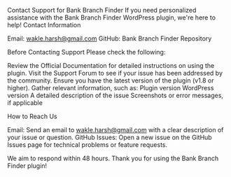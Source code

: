 Contact Support for Bank Branch Finder
If you need personalized assistance with the Bank Branch Finder WordPress plugin, we're here to help!
Contact Information

Email: wakle.harsh@gmail.com
GitHub: Bank Branch Finder Repository

Before Contacting Support
Please check the following:

Review the Official Documentation for detailed instructions on using the plugin.
Visit the Support Forum to see if your issue has been addressed by the community.
Ensure you have the latest version of the plugin (v1.8 or higher).
Gather relevant information, such as:
Plugin version
WordPress version
A detailed description of the issue
Screenshots or error messages, if applicable



How to Reach Us

Email: Send an email to wakle.harsh@gmail.com with a clear description of your issue or question.
GitHub Issues: Open a new issue on the GitHub Issues page for technical problems or feature requests.

We aim to respond within 48 hours. Thank you for using the Bank Branch Finder plugin!
